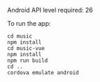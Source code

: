 Android API level required: 26  

To run the app:

```
cd music
npm install
cd music-vue
npm install
npm run build
cd ..
cordova emulate android
```